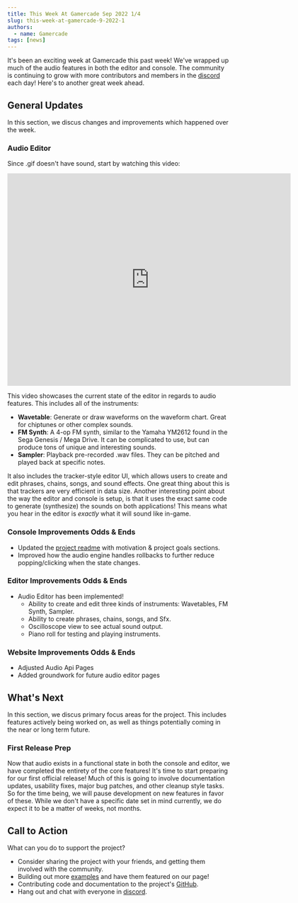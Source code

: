 ```yaml
---
title: This Week At Gamercade Sep 2022 1/4
slug: this-week-at-gamercade-9-2022-1
authors:
  - name: Gamercade
tags: [news]
---
```


It's been an exciting week at Gamercade this past week! We've wrapped up much of the audio features in both the editor and console. The community is continuing to grow with more contributors and members in the [discord](https://discord.gg/Qafv2Fpt5j) each day! Here's to another great week ahead.

## General Updates

In this section, we discus changes and improvements which happened over the week.

### Audio Editor

Since .gif doesn't have sound, start by watching this video:

<iframe
    width="640"
    height="480"
    src="https://www.youtube.com/watch?v=cRsOvefap_U"
    frameborder="0"
    allow="autoplay; encrypted-media"
    allowfullscreen
>
</iframe>

This video showcases the current state of the editor in regards to audio features. This includes all of the instruments:

- **Wavetable**: Generate or draw waveforms on the waveform chart. Great for chiptunes or other complex sounds.
- **FM Synth**: A 4-op FM synth, similar to the Yamaha YM2612 found in the Sega Genesis / Mega Drive. It can be complicated to use, but can produce tons of unique and interesting sounds.
- **Sampler**: Playback pre-recorded .wav files. They can be pitched and played back at specific notes.

It also includes the tracker-style editor UI, which allows users to create and edit phrases, chains, songs, and sound effects. One great thing about this is that trackers are very efficient in data size. Another interesting point about the way the editor and console is setup, is that it uses the exact same code to generate (synthesize) the sounds on both applications! This means what you hear in the editor is *exactly* what it will sound like in-game.

### Console Improvements Odds & Ends

- Updated the [project readme](https://github.com/gamercade-io/gamercade_console#readme) with motivation & project goals sections.
- Improved how the audio engine handles rollbacks to further reduce popping/clicking when the state changes.

### Editor Improvements Odds & Ends

- Audio Editor has been implemented!
  - Ability to create and edit three kinds of instruments: Wavetables, FM Synth, Sampler.
  - Ability to create phrases, chains, songs, and Sfx.
  - Oscilloscope view to see actual sound output.
  - Piano roll for testing and playing instruments.

### Website Improvements Odds & Ends

- Adjusted Audio Api Pages
- Added groundwork for future audio editor pages

## What's Next

In this section, we discus primary focus areas for the project. This includes features actively being worked on, as well as things potentially coming in the near or long term future.

### First Release Prep

Now that audio exists in a functional state in both the console and editor, we have completed the entirety of the core features! It's time to start preparing for our first official release! Much of this is going to involve documentation updates, usability fixes, major bug patches, and other cleanup style tasks. So for the time being, we will pause development on new features in favor of these. While we don't have a specific date set in mind currently, we do expect it to be a matter of weeks, not months.

## Call to Action

What can you do to support the project?

- Consider sharing the project with your friends, and getting them involved with the community.
- Building out more [examples](/docs/examples) and have them featured on our page!
- Contributing code and documentation to the project's [GitHub](https://github.com/gamercade-io/gamercade_console).
- Hang out and chat with everyone in [discord](https://discord.gg/Qafv2Fpt5j).